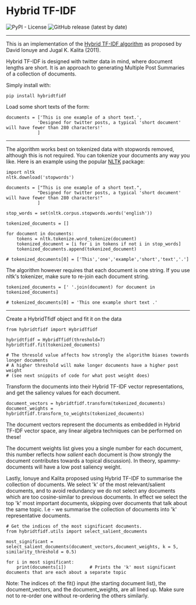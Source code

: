 # Hybrid TF-IDF

![PyPI - License](https://img.shields.io/pypi/l/hybridtfidf)
![GitHub release (latest by date)](https://img.shields.io/github/v/release/jamalrahman/hybridtfidf)


---

This is an implementation of the [Hybrid TF-IDF algorithm](https://ieeexplore.ieee.org/document/6113128) as proposed by David Ionuye and Jugal K. Kalita (2011).

Hybrid TF-IDF is designed with twitter data in mind, where document lengths are short. It is an approach to generating Multiple Post Summaries of a collection of documents.

Simply install with:
```
pip install hybridtfidf
```
Load some short texts of the form:
```
documents = ['This is one example of a short text.',
            'Designed for twitter posts, a typical 'short document' will have fewer than 280 characters!'
            ]
```
---
The algorithm works best on tokenized data with stopwords removed, although this is not required. You can tokenize your documents any way you like. Here is an example using the popular [NLTK](https://www.nltk.org/) package:

```
import nltk
nltk.download('stopwords')

documents = ["This is one example of a short text.",
            "Designed for twitter posts, a typical 'short document' will have fewer than 280 characters!"
            ]

stop_words = set(nltk.corpus.stopwords.words('english'))

tokenized_documents = []

for document in documents:
    tokens = nltk.tokenize.word_tokenize(document)
    tokenized_document = [i for i in tokens if not i in stop_words]
    tokenized_documents.append(tokenized_document)    

# tokenized_documents[0] = ['This','one','example','short','text','.']
```

The algorithm however requires that each document is one string. If you use nltk's tokenizer, make sure to re-join each document string.

```
tokenized_documents = [' '.join(document) for document in tokenized_documents]

# tokenized_documents[0] = 'This one example short text .'
```

---

Create a HybridTfidf object and fit it on the data

```
from hybridtfidf import HybridTfidf

hybridtfidf = HybridTfidf(threshold=7)
hybridtfidf.fit(tokenized_documents)

# The thresold value affects how strongly the algorithm biases towards longer documents
# A higher threshold will make longer documents have a higher post weight
# (see next snippits of code for what post weight does)
```

Transform the documents into their Hybrid TF-IDF vector representations, and get the saliency values for each document.
```
document_vectors = hybridtfidf.transform(tokenized_documents)
document_weights = hybridtfidf.transform_to_weights(tokenized_documents)
```
The document vectors represent the documents as embedded in Hybrid TF-IDF vector space, any linear algebra techniques can be performed on these!

The document weights list gives you a single number for each document, this number reflects how *salient* each document is (how strongly the document contributes towards a topical discussion). In theory, spammy-documents will have a low post saliency weight. 

Lastly, Ionuye and Kalita proposed using Hybrid TF-IDF to summarise the collection of documents.
We select 'k' of the most relevant/salient documents, and to avoid redundancy we do not select any documents which are too cosine-similar to previous documents. In effect we select the top 'k' most important documents, skipping over documents that talk about the same topic. I.e - we summarise the collection of documents into 'k' representative documents.

```
# Get the indices of the most significant documents. 
from hybridtfidf.utils import select_salient_documents

most_significant = select_salient_documents(document_vectors,document_weights, k = 5, similarity_threshold = 0.5)

for i in most significant:
    print(documents[i])         # Prints the 'k' most significant documents that are each about a separate topic
```


Note: The indices of: the fit() input (the starting document list), the document_vectors, and the document_weights, are all lined up. Make sure not to re-order one without re-ordering the others similarly.

